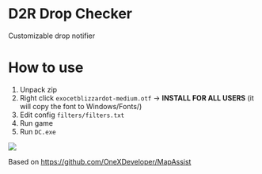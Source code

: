 # D2R Drop Checker

Customizable drop notifier

# How to use

1. Unpack zip
2. Right click `exocetblizzardot-medium.otf` -> **INSTALL FOR ALL USERS** (it will copy the font to Windows/Fonts/)
3. Edit config `filters/filters.txt`
4. Run game
5. Run `DC.exe`

<img src='./2.gif'>

Based on https://github.com/OneXDeveloper/MapAssist
